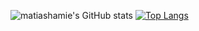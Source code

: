 ![matiashamie's GitHub stats](https://github-readme-stats.vercel.app/api?username=matiashamie&show_icons=true&theme=highcontrast)
[![Top Langs](https://github-readme-stats.vercel.app/api/top-langs/?username=matiashamie&layout=compact&theme=highcontrast)](https://github.com/matiashamie/github-readme-stats)
